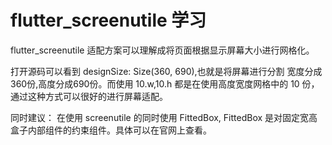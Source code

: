 # flutter_screenutile 学习

flutter_screenutile 适配方案可以理解成将页面根据显示屏幕大小进行网格化。

打开源码可以看到 designSize: Size(360, 690),也就是将屏幕进行分割 宽度分成360份,高度分成690份。而使用 10.w,10.h 都是在使用高度宽度网格中的 10 份，通过这种方式可以很好的进行屏幕适配。


同时建议：
  在使用 screenutile 的同时使用 FittedBox, FittedBox 是对固定宽高盒子内部组件的约束组件。具体可以在官网上查看。



